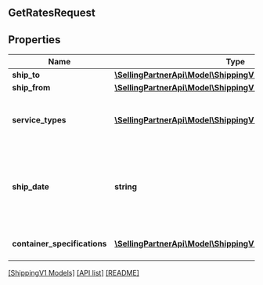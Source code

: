 ## GetRatesRequest

## Properties

Name | Type | Description | Notes
------------ | ------------- | ------------- | -------------
**ship_to** | [**\SellingPartnerApi\Model\ShippingV1\Address**](Address.md) |  |
**ship_from** | [**\SellingPartnerApi\Model\ShippingV1\Address**](Address.md) |  |
**service_types** | [**\SellingPartnerApi\Model\ShippingV1\ServiceType[]**](ServiceType.md) | A list of service types that can be used to send the shipment. |
**ship_date** | **string** | The start date and time. Must be in ISO 8601 format. This defaults to the current date and time. | [optional]
**container_specifications** | [**\SellingPartnerApi\Model\ShippingV1\ContainerSpecification[]**](ContainerSpecification.md) | A list of container specifications. |

[[ShippingV1 Models]](../) [[API list]](../../Api) [[README]](../../../README.md)
